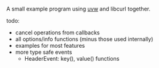 A small example program using [uvw](https://github.com/skypjack/uvw/) and
libcurl together.

todo:  
- cancel operations from callbacks
- all options/info functions (minus those used internally)
- examples for most features
- more type safe events
  - HeaderEvent: key(), value() functions

